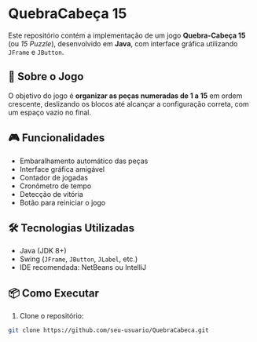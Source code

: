 # QuebraCabeça 15

Este repositório contém a implementação de um jogo **Quebra-Cabeça 15** (ou *15 Puzzle*), desenvolvido em **Java**, com interface gráfica utilizando `JFrame` e `JButton`.

## 🧩 Sobre o Jogo

O objetivo do jogo é **organizar as peças numeradas de 1 a 15** em ordem crescente, deslizando os blocos até alcançar a configuração correta, com um espaço vazio no final.

## 🎮 Funcionalidades

- Embaralhamento automático das peças
- Interface gráfica amigável
- Contador de jogadas
- Cronômetro de tempo
- Detecção de vitória
- Botão para reiniciar o jogo

## 🛠️ Tecnologias Utilizadas

- Java (JDK 8+)
- Swing (`JFrame`, `JButton`, `JLabel`, etc.)
- IDE recomendada: NetBeans ou IntelliJ

## 📦 Como Executar

1. Clone o repositório:

```bash
git clone https://github.com/seu-usuario/QuebraCabeca.git
